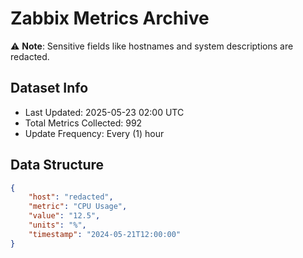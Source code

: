 # Zabbix Metrics Archive

⚠️ **Note**: Sensitive fields like hostnames and system descriptions are redacted.

## Dataset Info
- Last Updated: 2025-05-23 02:00 UTC
- Total Metrics Collected: 992
- Update Frequency: Every (1) hour

## Data Structure
```json
{
    "host": "redacted",
    "metric": "CPU Usage",
    "value": "12.5",
    "units": "%",
    "timestamp": "2024-05-21T12:00:00"
}
```
